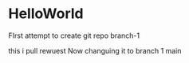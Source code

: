 # HelloWorld
FIrst attempt to create git repo
branch-1



this i pull rewuest
Now changuing it to branch 1 main
